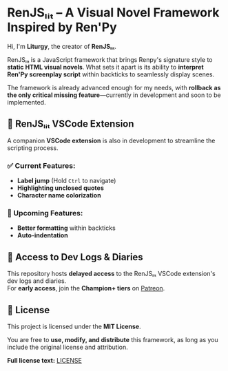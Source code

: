 # RenJSₗᵢₜ – A Visual Novel Framework Inspired by Ren'Py

Hi, I'm **Liturgy**, the creator of **RenJSₗᵢₜ**.

RenJSₗᵢₜ is a JavaScript framework that brings Renpy's signature style to **static HTML visual novels**. What sets it apart is its ability to **interpret Ren'Py screenplay script** within backticks to seamlessly display scenes.

The framework is already advanced enough for my needs, with **rollback as the only critical missing feature**—currently in development and soon to be implemented.

## 🎨 RenJSₗᵢₜ VSCode Extension

A companion **VSCode extension** is also in development to streamline the scripting process.

### ✅ Current Features:

- **Label jump** (Hold `Ctrl` to navigate)
- **Highlighting unclosed quotes**
- **Character name colorization**

### 🚀 Upcoming Features:

- **Better formatting** within backticks
- **Auto-indentation**

## 📜 Access to Dev Logs & Diaries

This repository hosts **delayed access** to the RenJSₗᵢₜ VSCode extension's dev logs and diaries.  
For **early access**, join the **Champion+ tiers** on [Patreon](https://www.patreon.com/c/Liturgy97).

## 📄 License

This project is licensed under the **MIT License**.

You are free to **use, modify, and distribute** this framework, as long as you include the original license and attribution.

**Full license text:** [LICENSE](https://github.com/liturgy97/RenJS-/blob/main/LICENSE)
